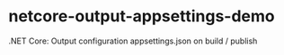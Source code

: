 # netcore-output-appsettings-demo
.NET Core: Output configuration appsettings.json on build / publish
